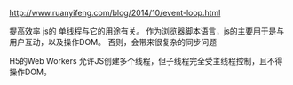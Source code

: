 http://www.ruanyifeng.com/blog/2014/10/event-loop.html

提高效率
js的 单线程与它的用途有关。
作为浏览器脚本语言，js的主要用于是与用户互动，以及操作DOM。
否则，会带来很复杂的同步问题


H5的Web Workers
允许JS创建多个线程，但子线程完全受主线程控制，且不得操作DOM。




